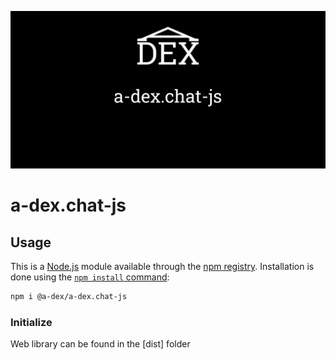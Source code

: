 <p align="center">
	<img src="./public/a-dex.chat.js-logo.png" width="600">
</p>

# a-dex.chat-js

## Usage

This is a [Node.js](https://nodejs.org/en/) module available through the
[npm registry](https://www.npmjs.com/). Installation is done using the
[`npm install` command](https://docs.npmjs.com/getting-started/installing-npm-packages-locally):

```sh
npm i @a-dex/a-dex.chat-js
```

### Initialize

Web library can be found in the [dist] folder
